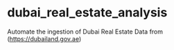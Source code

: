 # dubai_real_estate_analysis
Automate the ingestion of Dubai Real Estate Data from (https://dubailand.gov.ae)
